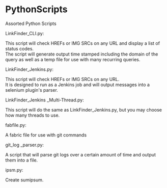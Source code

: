 PythonScripts
=============

Assorted Python Scripts


LinkFinder_CLI.py:


   This script will check HREFs or IMG SRCs on any URL and display a list of status codes.  
   The script will generate output time stamped including the domain of the query as well as a 
   temp file for use with many recurring queries.



LinkFinder_Jenkins.py:

   This script will check HREFs or IMG SRCs on any URL.  
   It is designed to run as a Jenkins job and will output messages into a selenium plugin's parser.



LinkFinder_Jenkins _Multi-Thread.py:

   This script will do the same as LinkFinder_Jenkins.py, 
   but you may choose how many threads to use.



fabfile.py:

   A fabric file for use with git commands
    


git_log _parser.py:

   A script that will parse git logs over a certain amount of time and output them into a file.
    


ipsm.py:

   Create sumipsum.
    

